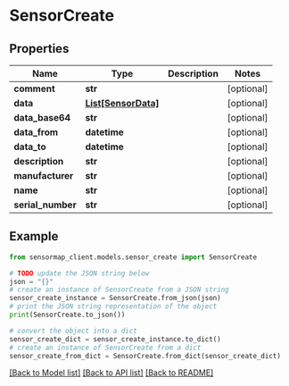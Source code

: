 # SensorCreate


## Properties

Name | Type | Description | Notes
------------ | ------------- | ------------- | -------------
**comment** | **str** |  | [optional] 
**data** | [**List[SensorData]**](SensorData.md) |  | [optional] 
**data_base64** | **str** |  | [optional] 
**data_from** | **datetime** |  | [optional] 
**data_to** | **datetime** |  | [optional] 
**description** | **str** |  | [optional] 
**manufacturer** | **str** |  | [optional] 
**name** | **str** |  | [optional] 
**serial_number** | **str** |  | [optional] 

## Example

```python
from sensormap_client.models.sensor_create import SensorCreate

# TODO update the JSON string below
json = "{}"
# create an instance of SensorCreate from a JSON string
sensor_create_instance = SensorCreate.from_json(json)
# print the JSON string representation of the object
print(SensorCreate.to_json())

# convert the object into a dict
sensor_create_dict = sensor_create_instance.to_dict()
# create an instance of SensorCreate from a dict
sensor_create_from_dict = SensorCreate.from_dict(sensor_create_dict)
```
[[Back to Model list]](../README.md#documentation-for-models) [[Back to API list]](../README.md#documentation-for-api-endpoints) [[Back to README]](../README.md)


